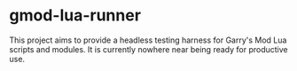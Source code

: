 # gmod-lua-runner

This project aims to provide a headless testing harness for Garry's Mod Lua scripts
and modules. It is currently nowhere near being ready for productive use.
